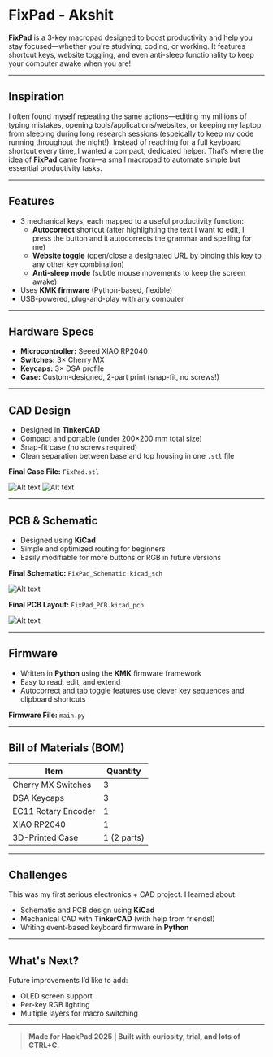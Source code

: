 # FixPad - Akshit

**FixPad** is a 3-key macropad designed to boost productivity and help you stay focused—whether you're studying, coding, or working. It features shortcut keys, website toggling, and even anti-sleep functionality to keep your computer awake when you are!

---

## Inspiration

I often found myself repeating the same actions—editing my millions of typing mistakes, opening tools/applications/websites, or keeping my laptop from sleeping during long research sessions (espeically to keep my code running throughout the night!). Instead of reaching for a full keyboard shortcut every time, I wanted a compact, dedicated helper. That’s where the idea of **FixPad** came from—a small macropad to automate simple but essential productivity tasks. 

---

## Features

- 3 mechanical keys, each mapped to a useful productivity function:
  - **Autocorrect** shortcut (after highlighting the text I want to edit, I press the button and it autocorrects the grammar and spelling for me)
  - **Website toggle** (open/close a designated URL by binding this key to any other key combination)
  - **Anti-sleep mode** (subtle mouse movements to keep the screen awake)
- Uses **KMK firmware** (Python-based, flexible)
- USB-powered, plug-and-play with any computer

---

## Hardware Specs

- **Microcontroller:** Seeed XIAO RP2040  
- **Switches:** 3× Cherry MX  
- **Keycaps:** 3× DSA profile  
- **Case:** Custom-designed, 2-part print (snap-fit, no screws!)

---

## CAD Design

- Designed in **TinkerCAD**
- Compact and portable (under 200×200 mm total size)
- Snap-fit case (no screws required)
- Clean separation between base and top housing in one `.stl` file

**Final Case File:** `FixPad.stl`

![Alt text](https://hc-cdn.hel1.your-objectstorage.com/s/v3/78de14682c3709a7524ff2030e27d2c7ab67444e_case1.png)
![Alt text](https://hc-cdn.hel1.your-objectstorage.com/s/v3/ba3ae3aac205f08522297d190cd3744027b3b67e_case2.png)

---

## PCB & Schematic

- Designed using **KiCad**
- Simple and optimized routing for beginners
- Easily modifiable for more buttons or RGB in future versions

**Final Schematic:** `FixPad_Schematic.kicad_sch`

![Alt text](https://hc-cdn.hel1.your-objectstorage.com/s/v3/1272fe644b1aa734ab4d0d3803552320e7c9b321_schematic.png)

**Final PCB Layout:** `FixPad_PCB.kicad_pcb`

![Alt text](https://hc-cdn.hel1.your-objectstorage.com/s/v3/359cfbdff54a60db288da27a50660031333753c7_pcb.png)

---

## Firmware

- Written in **Python** using the **KMK** firmware framework
- Easy to read, edit, and extend
- Autocorrect and tab toggle features use clever key sequences and clipboard shortcuts

**Firmware File:** `main.py`

---

## Bill of Materials (BOM)

| Item                  | Quantity |
|-----------------------|----------|
| Cherry MX Switches    | 3        |
| DSA Keycaps           | 3        |
| EC11 Rotary Encoder   | 1        |
| XIAO RP2040           | 1        |
| 3D-Printed Case       | 1 (2 parts) |

---

## Challenges

This was my first serious electronics + CAD project. I learned about:
- Schematic and PCB design using **KiCad**
- Mechanical CAD with **TinkerCAD** (with help from friends!)
- Writing event-based keyboard firmware in **Python**

---

## What's Next?

Future improvements I’d like to add:
- OLED screen support  
- Per-key RGB lighting  
- Multiple layers for macro switching  

---

> **Made for HackPad 2025 | Built with curiosity, trial, and lots of CTRL+C.**
